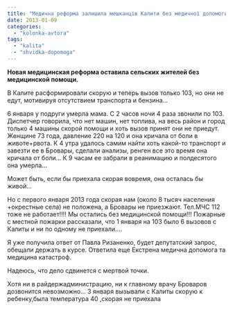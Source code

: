 ```yaml
---
title: "Медична реформа залишила мешканців Калити без медичної допомоги (рос.)"
date: 2013-01-09
categories: 
  - "kolonka-avtora"
tags: 
  - "kalita"
  - "shvidka-dopomoga"
---
```


**Новая медицинская реформа оставила сельских жителей без медицинской помощи.**

В Калите расформировали скорую и теперь вызов только 103, но они не едут, мотивируя отсутствием транспорта и бензина...

6 января у подруги умерла мама. С 2 часов ночи 4 раза звонили по 103. Диспетчер говорила, что нет машин, нет топлива, на весь район и город только 4 машины скорой помощи и хоть вызов принят они не приедут. Женщине 73 года, давление 220 на 120 и она кричала от боли в животе+рвота. К 4 утра удалось самим найти хоть какой-то транспорт и завезти ее в Бровары, сделали анализы, ренген все это время она кричала от боли... К 9 часам ее забрали в реанимацию и полдесятого она умерла...

Может быть, если бы приехала скорая вовремя, она осталась бы живой...

Но с первого января 2013 года скорая нам (около 8 тысяч населения +окрестные села) не положена, а Бровары не приезжают. Тел.МЧС 112 тоже не работает!!!! Мы остались без медицинской помощи!!! Пожарные с местной пожарки рассказали, что 1 января на 103 было 6 вызовов с Калиты и ни по одному не приехали....

Я уже получила ответ от Павла Ризаненко, будет депутатский запрос, обещали держать в курсе. Ответила еще Екстрена медична допомога та медицина катастроф.

Надеюсь, что дело сдвинется с мертвой точки.

Хотя ни в райдержадминистрацию, ни к главному врачу Броваров дозвонится невозможно... 3 января вызывали с Калиты скорую к ребенку,была температура 40 ,скорая не приехала
